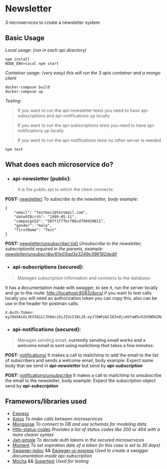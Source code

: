 # Newsletter

3 microservices to create a newsletter system


## Basic Usage

*Local usage: (run in each api directory)*
```
npm install
NODE_ENV=local npm start
```

*Container usage: (very easy) this will run the 3 apis container and a mongo client*
```
docker-compose build
docker-compose up
```


*Testing:*
> If you want to run the api-newsletter tests you need to have api-subscriptions and api-notifications up locally

> If you want to run the api-subscriptions tests you need to have api-notifications up locally

> If you want to run the api-notifications tests no other server is needed

```
npm test
```


## What does each microservice do?
- ### api-newsletter (public): 
>It is the public api to which the client connects:


**POST:** [newsletter/](#) *To subscribe to the newsletter, body example:* 
``` 
{
	"email": "testmai1@testmail.com",
	"dateOfBirth": "1999-05-11",
	"campaignId": "507f1f77bcf86cd799439011",
	"gender": "male",
	"firstName": "Test"
}
```

**POST:** [newsletter/unsubscribe/:{id}](#) *Unsubscribe to the newsletter, subscriptionId required in the params, example: [newsletter/unsubscribe/61e03ad3e3249e396192ded0](#)*


- ### api-subscriptions (secured): 
>Manages subscription information and connects to the database:

It has a documentation made with swagger, to see it, run the server locally and go to the route: [http://localhost:8083/docs/](http://localhost:8083/docs/) 
if you want to test calls locally you will need an authorization token you can copy this, also can be use in the header for postman calls: 
``` 
X-Auth-Token:  eyJ0eXAiOiJKV1QiLCJhbGciOiJIUzI1NiJ9.eyJlbWFpbCI6IndjcmVtaW5vX2U5NDU2Nzc1NjVAdml4ZWouY29tIiwiZmlyc3ROYW1lIjoiQWRtaW4iLCJnZW5kZXIiOiJtYWxlIiwiZGF0ZU9mQmlydGgiOiIxOTk5LTA1LTExIiwiY2FtcGFpZ25JZCI6IjUwN2YxZjc3YmNmODZjZDc5OTQzOTAxMSIsImlhdCI6MTY0MjA3OTc1OX0.vnhOZGihe9GVT06TszfU9EOA_GukiBGl2KTm01f1EAA
```


- ### api-notifications (secured): 
>Manages sending email, **currently sending email works and a welcome email is sent using mailchimp that takes a few minutes**:

**POST:** [notifications/](#) It makes a call to mailchimp to add the email to the list of subscribers and sends a welcome email, body example: Expect same body that we send in ***api-newsletter*** but send by ***api-subscription***

**POST:** [notifications/unsubscribe](#) It makes a call to mailchimp to unsubscribe the email to the newsletter, body example: Expect the subscription object send by  ***api-subscription***


## Framewors/libraries used

- [Express](https://www.npmjs.com/package/express)
- [Axios](https://www.npmjs.com/package/axios) *To make calls between microservices*
- [Mongoose](https://www.npmjs.com/package/mongoose) *To connect to DB and use schemas for modeling data*
- [Http-status-codes](https://www.npmjs.com/package/http-status-codes) *Provides a list of status codes like 200 or 404 with a more clearer syntax*
- [Jwt-simple](https://www.npmjs.com/package/jwt-simple) *To decode auth tokens in the secured microservices*
- [Moment](https://www.npmjs.com/package/moment) *To set expiration date of a token (in this case is set to 30 days)*
- [Swagger-jsdoc](https://www.npmjs.com/package/swagger-jsdoc) && [Swagger-ui-express](https://www.npmjs.com/package/swagger-ui-express) *Used to create a swagger documentation inside api-subscription*
- [Mocha](https://www.npmjs.com/package/mocha) && [Supertest](https://www.npmjs.com/package/supertest) *Used for testing*



